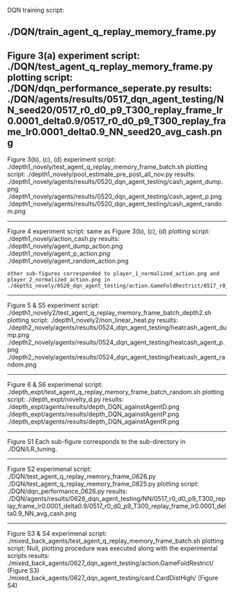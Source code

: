 DQN training script:

./DQN/train_agent_q_replay_memory_frame.py
-----------------------------------------------------------------------------------------------
Figure 3(a)
experiment script:
	./DQN/test_agent_q_replay_memory_frame.py
plotting script:
	./DQN/dqn_performance_seperate.py
results:
	./DQN/agents/results/0517_dqn_agent_testing/NN_seed20/0517_r0_d0_p9_T300_replay_frame_lr0.0001_delta0.9/0517_r0_d0_p9_T300_replay_frame_lr0.0001_delta0.9_NN_seed20_avg_cash.png
-----------------------------------------------------------------------------------------------
Figure 3(b), (c), (d)
experiment script:
	./depth1_novely/test_agent_q_replay_memory_frame_batch.sh
plotting script:
	./depth1_novely/pool_estimate_pre_post_all_nov.py
results:
	./depth1_novely/agents/results/0520_dqn_agent_testing/cash_agent_dump.png
	./depth1_novely/agents/results/0520_dqn_agent_testing/cash_agent_p.png
	./depth1_novely/agents/results/0520_dqn_agent_testing/cash_agent_random.png

-----------------------------------------------------------------------------------------------
Figure 4
experiment script:
	same as Figure 3(b), (c), (d)
plotting script:
	./depth1_novely/action_cash.py
results:
	./depth1_novely/agent_dump_action.png
	./depth1_novely/agent_p_action.png
	./depth1_novely/agent_random_action.png

	other sub-figures corresponded to player_1_normalized_action.png and player_2_normalized_action.png in ./depth1_novely/0520_dqn_agent_testing/action.GameFoldRestrict/0517_r0_d0_p9_T300_replay_frame_lr0.0001_delta0.9/
-----------------------------------------------------------------------------------------------
Figure 5 & S5
experiment script:
	./depth1_novely2/test_agent_q_replay_memory_frame_batch_depth2.sh
plotting script:
	./depth1_novely2/non_linear_heat.py
results:
	./depth2_novely/agents/results/0524_dqn_agent_testing/heatcash_agent_dump.png
	./depth2_novely/agents/results/0524_dqn_agent_testing/heatcash_agent_p.png
	./depth2_novely/agents/results/0524_dqn_agent_testing/heatcash_agent_random.png

-----------------------------------------------------------------------------------------------
Figure 6 & S6
experimenal script:
	./depth_expt/test_agent_q_replay_memory_frame_batch_random.sh
plotting script:
	./depth_expt/novelty_d.py
results:
	./depth_expt/agents/results/depth_DQN_againstAgentD.png
	./depth_expt/agents/results/depth_DQN_againstAgentP.png
	./depth_expt/agents/results/depth_DQN_againstAgentR.png


-----------------------------------------------------------------------------------------------
Figure S1
Each sub-figure corresponds to the sub-directory in ./DQN/LR_tuning.

-----------------------------------------------------------------------------------------------
Figure S2
experimenal script:
	./DQN/test_agent_q_replay_memory_frame_0626.py
	./DQN/test_agent_q_replay_memory_frame_0625.py
plotting script:
	./DQN/dqn_performance_0626.py
results:
	./DQN/agents/results/0626_dqn_agent_testing/NN/0517_r0_d0_p9_T300_replay_frame_lr0.0001_delta0.9/0517_r0_d0_p9_T300_replay_frame_lr0.0001_delta0.9_NN_avg_cash.png

-----------------------------------------------------------------------------------------------
Figure S3 & S4
experimenal script:
	./mixed_back_agents/test_agent_q_replay_memory_frame_batch.sh
plotting script:
	Null, plotting procedure was executed along with the experimental scripts
results:
	./mixed_back_agents/0627_dqn_agent_testing/action.GameFoldRestrict/ (Figure S3)
	./mixed_back_agents/0627_dqn_agent_testing/card.CardDistHigh/ (Figure S4)

